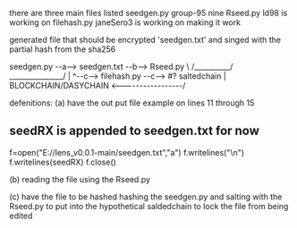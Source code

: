 there are three main files listed
seedgen.py              group-95 nine
Rseed.py                ld98 is working on
filehash.py             janeSero3 is working on making it work

generated file that should be encrypted 'seedgen.txt' and singed with the partial hash from the sha256

seedgen.py --a--> seedgen.txt --b--> Rseed.py
       \                  /__________/
        \_______________/
         |
         ^--c--> filehash.py --c--> #? saltedchain
                                                |
         BLOCKCHAIN/DASYCHAIN <-----------------/

defenitions:
(a) have the out put file example on lines 11 through 15

## seedRX is appended to seedgen.txt for now
f=open("E://lens_v0.0.1-main/seedgen.txt","a")
f.writelines("\n")
f.writelines(seedRX)
f.close()

(b) reading the file using the Rseed.py

(c) have the file to be hashed
hashing the seedgen.py and salting with the Rseed.py to put into the hypothetical saldedchain
to lock the file from being edited 

